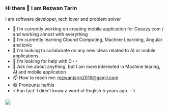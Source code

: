 ### Hi there 👋 I am Rezwan Tarin

I am software developer, tech lover and problem solver 



- 🔭 I’m currently working on creating mobile application for Geeazy.com / and working almost with everything
- 🌱 I’m currently learning Clound Computing, Machine Learining, Angular and ionic 
- 👯 I’m looking to collaborate on any new ideas related to AI or mobile applications 
- 🤔 I’m looking for help with C++
- 💬 Ask me about anything, but I am more interested in Machine learing, AI and mobile application 
- 📫 How to reach me: rezwantairn2016@gamil.com
- 😄 Pronouns: he/his
- ⚡ Fun fact: I didn't know a word of English 5 years ago. 
-->


<img src="https://github-readme-stats.vercel.app/api?username=RezwanTarin&&show_icons=true&title_color=ffffff&icon_color=bb2acf&text_color=daf7dc&bg_color=151515">
